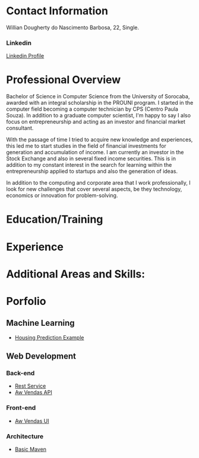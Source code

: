 # Contact Information
Willian Dougherty do Nascimento Barbosa, 22, Single.

### **Linkedin**
[Linkedin Profile](https://www.linkedin.com/in/willian-dougherty-n-barbosa-245198b0/)

# Professional Overview
  Bachelor of Science in Computer Science from the University of Sorocaba, awarded with an integral scholarship in the PROUNI program. I     started in the computer field becoming a computer technician by CPS (Centro Paula Souza). In addition to a graduate computer scientist,   I'm happy to say I also focus on entrepreneurship and acting as an investor and financial market consultant.

  With the passage of time I tried to acquire new knowledge and experiences, this led me to start studies in the field of financial         investments for generation and accumulation of income. I am currently an investor in the Stock Exchange and also in several fixed income   securities. This is in addition to my constant interest in the search for learning within the entrepreneurship applied to startups and     also the generation of ideas.

  In addition to the computing and corporate area that I work professionally, I look for new challenges that cover several aspects, be       they technology, economics or innovation for problem-solving.

# Education/Training

# Experience

# Additional Areas and Skills:

# Porfolio
  ## Machine Learning
   * [Housing Prediction Example](https://github.com/devwdougherty/housing-prediction-example)
   
  ## Web Development
  
  ### Back-end
  * [Rest Service](https://github.com/devwdougherty/gsrestservice)
  * [Aw Vendas API](https://github.com/devwdougherty/aw-vendas-api)
  
  ### Front-end
  * [Aw Vendas UI](https://github.com/devwdougherty/aw-vendas-ui)
  
  ### Architecture 
  * [Basic Maven](https://github.com/devwdougherty/mavenfirst)
  





